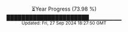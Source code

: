 <p align="center">
⏳Year Progress (73.98 %) <br>
██████████████████████▁▁▁▁▁▁▁▁ <br>
<sub>Updated: Fri, 27 Sep 2024 18:27:50 GMT</sub>
</p>

